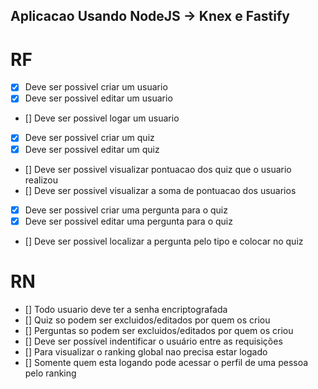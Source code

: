 ## Aplicacao Usando NodeJS -> Knex e Fastify

# RF

- [x] Deve ser possivel criar um usuario
- [x] Deve ser possivel editar um usuario
- [] Deve ser possivel logar um usuario

- [x] Deve ser possivel criar um quiz
- [x] Deve ser possivel editar um quiz
- [] Deve ser possivel visualizar pontuacao dos quiz que o usuario realizou
- [] Deve ser possivel visualizar a soma de pontuacao dos usuarios

- [x] Deve ser possivel criar uma pergunta para o quiz
- [x] Deve ser possivel editar uma pergunta para o quiz

- [] Deve ser possivel localizar a pergunta pelo tipo e colocar no quiz

# RN

- [] Todo usuario deve ter a senha encriptografada
- [] Quiz so podem ser excluidos/editados por quem os criou
- [] Perguntas so podem ser excluidos/editados por quem os criou
- [] Deve ser possível indentificar o usuário entre as requisições
- [] Para visualizar o ranking global nao precisa estar logado
- [] Somente quem esta logando pode acessar o perfil de uma pessoa pelo ranking
